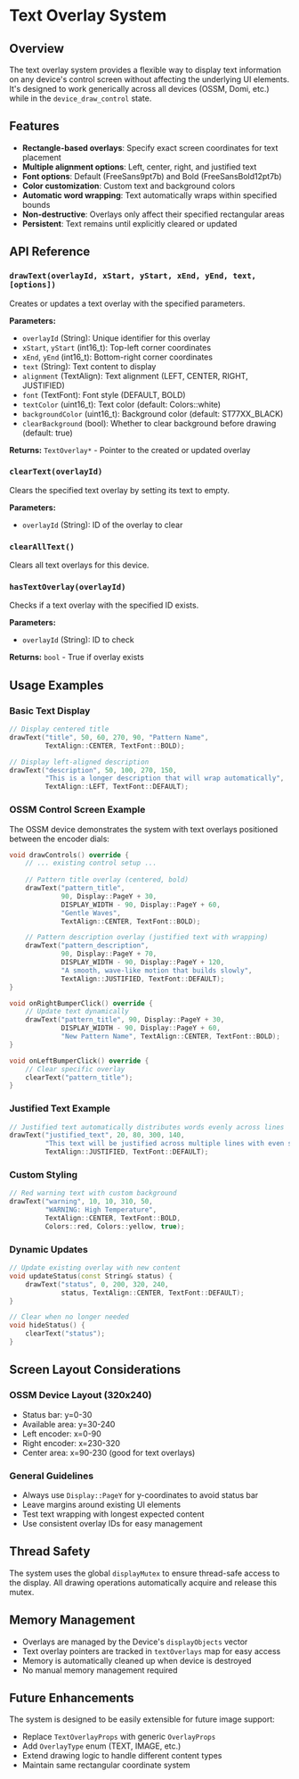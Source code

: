 # Text Overlay System

## Overview

The text overlay system provides a flexible way to display text information on any device's control screen without affecting the underlying UI elements. It's designed to work generically across all devices (OSSM, Domi, etc.) while in the `device_draw_control` state.

## Features

- **Rectangle-based overlays**: Specify exact screen coordinates for text placement
- **Multiple alignment options**: Left, center, right, and justified text
- **Font options**: Default (FreeSans9pt7b) and Bold (FreeSansBold12pt7b)  
- **Color customization**: Custom text and background colors
- **Automatic word wrapping**: Text automatically wraps within specified bounds
- **Non-destructive**: Overlays only affect their specified rectangular areas
- **Persistent**: Text remains until explicitly cleared or updated

## API Reference

### `drawText(overlayId, xStart, yStart, xEnd, yEnd, text, [options])`

Creates or updates a text overlay with the specified parameters.

**Parameters:**
- `overlayId` (String): Unique identifier for this overlay
- `xStart`, `yStart` (int16_t): Top-left corner coordinates  
- `xEnd`, `yEnd` (int16_t): Bottom-right corner coordinates
- `text` (String): Text content to display
- `alignment` (TextAlign): Text alignment (LEFT, CENTER, RIGHT, JUSTIFIED)
- `font` (TextFont): Font style (DEFAULT, BOLD)
- `textColor` (uint16_t): Text color (default: Colors::white)
- `backgroundColor` (uint16_t): Background color (default: ST77XX_BLACK)
- `clearBackground` (bool): Whether to clear background before drawing (default: true)

**Returns:** `TextOverlay*` - Pointer to the created or updated overlay

### `clearText(overlayId)`

Clears the specified text overlay by setting its text to empty.

**Parameters:**
- `overlayId` (String): ID of the overlay to clear

### `clearAllText()`

Clears all text overlays for this device.

### `hasTextOverlay(overlayId)`

Checks if a text overlay with the specified ID exists.

**Parameters:**
- `overlayId` (String): ID to check

**Returns:** `bool` - True if overlay exists

## Usage Examples

### Basic Text Display

```cpp
// Display centered title
drawText("title", 50, 60, 270, 90, "Pattern Name", 
         TextAlign::CENTER, TextFont::BOLD);

// Display left-aligned description
drawText("description", 50, 100, 270, 150, 
         "This is a longer description that will wrap automatically", 
         TextAlign::LEFT, TextFont::DEFAULT);
```

### OSSM Control Screen Example

The OSSM device demonstrates the system with text overlays positioned between the encoder dials:

```cpp
void drawControls() override {
    // ... existing control setup ...
    
    // Pattern title overlay (centered, bold)
    drawText("pattern_title", 
             90, Display::PageY + 30, 
             DISPLAY_WIDTH - 90, Display::PageY + 60,
             "Gentle Waves",
             TextAlign::CENTER, TextFont::BOLD);

    // Pattern description overlay (justified text with wrapping)
    drawText("pattern_description",
             90, Display::PageY + 70,
             DISPLAY_WIDTH - 90, Display::PageY + 120,
             "A smooth, wave-like motion that builds slowly",
             TextAlign::JUSTIFIED, TextFont::DEFAULT);
}

void onRightBumperClick() override {
    // Update text dynamically
    drawText("pattern_title", 90, Display::PageY + 30, 
             DISPLAY_WIDTH - 90, Display::PageY + 60,
             "New Pattern Name", TextAlign::CENTER, TextFont::BOLD);
}

void onLeftBumperClick() override {
    // Clear specific overlay
    clearText("pattern_title");
}
```

### Justified Text Example

```cpp
// Justified text automatically distributes words evenly across lines
drawText("justified_text", 20, 80, 300, 140,
         "This text will be justified across multiple lines with even spacing",
         TextAlign::JUSTIFIED, TextFont::DEFAULT);
```

### Custom Styling

```cpp
// Red warning text with custom background
drawText("warning", 10, 10, 310, 50,
         "WARNING: High Temperature", 
         TextAlign::CENTER, TextFont::BOLD,
         Colors::red, Colors::yellow, true);
```

### Dynamic Updates

```cpp
// Update existing overlay with new content
void updateStatus(const String& status) {
    drawText("status", 0, 200, 320, 240, 
             status, TextAlign::CENTER, TextFont::DEFAULT);
}

// Clear when no longer needed
void hideStatus() {
    clearText("status");
}
```

## Screen Layout Considerations

### OSSM Device Layout (320x240)
- Status bar: y=0-30
- Available area: y=30-240
- Left encoder: x=0-90
- Right encoder: x=230-320  
- Center area: x=90-230 (good for text overlays)

### General Guidelines
- Always use `Display::PageY` for y-coordinates to avoid status bar
- Leave margins around existing UI elements
- Test text wrapping with longest expected content
- Use consistent overlay IDs for easy management

## Thread Safety

The system uses the global `displayMutex` to ensure thread-safe access to the display. All drawing operations automatically acquire and release this mutex.

## Memory Management

- Overlays are managed by the Device's `displayObjects` vector
- Text overlay pointers are tracked in `textOverlays` map for easy access
- Memory is automatically cleaned up when device is destroyed
- No manual memory management required

## Future Enhancements

The system is designed to be easily extensible for future image support:

- Replace `TextOverlayProps` with generic `OverlayProps`
- Add `OverlayType` enum (TEXT, IMAGE, etc.)  
- Extend drawing logic to handle different content types
- Maintain same rectangular coordinate system